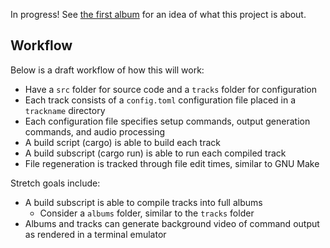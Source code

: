 In progress! See [the first album](https://www.youtube.com/watch?v=4yMVkQRhiiQ) for an idea of what this project is about.

## Workflow
Below is a draft workflow of how this will work:
- Have a `src` folder for source code and a `tracks` folder for configuration
- Each track consists of a `config.toml` configuration file placed in a `trackname` directory
- Each configuration file specifies setup commands, output generation commands, and audio processing
- A build script (cargo) is able to build each track
- A build subscript (cargo run) is able to run each compiled track
- File regeneration is tracked through file edit times, similar to GNU Make

Stretch goals include:
- A build subscript is able to compile tracks into full albums
  - Consider a `albums` folder, similar to the `tracks` folder
- Albums and tracks can generate background video of command output as rendered in a terminal emulator
